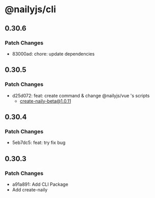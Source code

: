 # @nailyjs/cli

## 0.30.6

### Patch Changes

- 83000ad: chore: update dependencies

## 0.30.5

### Patch Changes

- d25d072: feat: create command & change @nailyjs/vue 's scripts
  - create-naily-beta@1.0.11

## 0.30.4

### Patch Changes

- 5eb7dc5: feat: try fix bug

## 0.30.3

### Patch Changes

- a91a891: Add CLI Package
- Add create-naily
